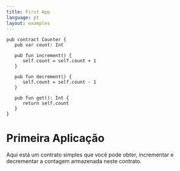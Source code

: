 ```yaml
---
title: First App
language: pt
layout: examples
---
```


```cadence
pub contract Counter {
   pub var count: Int

   pub fun increment() {
      self.count = self.count + 1
   }

   pub fun decrement() {
      self.count = self.count - 1
   }

   pub fun get(): Int {
      return self.count
   }
}
```

# **Primeira Aplicação**

Aqui está um contrato simples que você pode obter, incrementar e decrementar a contagem armazenada neste contrato.
